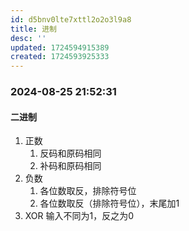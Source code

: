 ```yaml
---
id: d5bnv0lte7xttl2o2o3l9a8
title: 进制
desc: ''
updated: 1724594915389
created: 1724593925333
---
```


### 2024-08-25 21:52:31

#### 二进制

1. 正数
   1. 反码和原码相同
   2. 补码和原码相同
2. 负数
   1. 各位数取反，排除符号位
   2. 各位数取反（排除符号位），末尾加1
3. XOR 输入不同为1，反之为0

